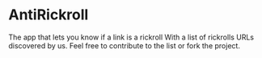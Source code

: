 # AntiRickroll
The app that lets you know if a link is a rickroll
With a list of rickrolls URLs discovered by us.
Feel free to contribute to the list or fork the project.
